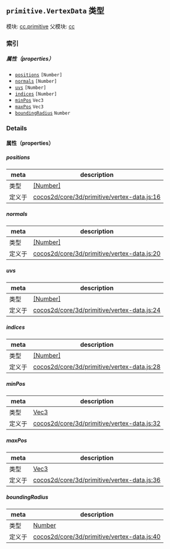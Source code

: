 ## `primitive.VertexData` 类型



模块: [cc.primitive](../modules/cc.primitive.md)
父模块: [cc](../modules/cc.md)






### 索引

##### 属性（properties）

  - [`positions`](#positions) `[Number]` 
  - [`normals`](#normals) `[Number]` 
  - [`uvs`](#uvs) `[Number]` 
  - [`indices`](#indices) `[Number]` 
  - [`minPos`](#minpos) `Vec3` 
  - [`maxPos`](#maxpos) `Vec3` 
  - [`boundingRadius`](#boundingradius) `Number` 





### Details


#### 属性（properties）


##### positions

> 

| meta | description |
|------|-------------|
| 类型 | <a href="https://developer.mozilla.org/en/JavaScript/Reference/Global_Objects/Number" class="crosslink external" target="_blank">[Number]</a> |
| 定义于 | [cocos2d/core/3d/primitive/vertex-data.js:16](https://github.com/cocos-creator/engine/blob/98967f5e8c458e65203b56f900ee34c8ea836e72/cocos2d/core/3d/primitive/vertex-data.js#L16) |



##### normals

> 

| meta | description |
|------|-------------|
| 类型 | <a href="https://developer.mozilla.org/en/JavaScript/Reference/Global_Objects/Number" class="crosslink external" target="_blank">[Number]</a> |
| 定义于 | [cocos2d/core/3d/primitive/vertex-data.js:20](https://github.com/cocos-creator/engine/blob/98967f5e8c458e65203b56f900ee34c8ea836e72/cocos2d/core/3d/primitive/vertex-data.js#L20) |



##### uvs

> 

| meta | description |
|------|-------------|
| 类型 | <a href="https://developer.mozilla.org/en/JavaScript/Reference/Global_Objects/Number" class="crosslink external" target="_blank">[Number]</a> |
| 定义于 | [cocos2d/core/3d/primitive/vertex-data.js:24](https://github.com/cocos-creator/engine/blob/98967f5e8c458e65203b56f900ee34c8ea836e72/cocos2d/core/3d/primitive/vertex-data.js#L24) |



##### indices

> 

| meta | description |
|------|-------------|
| 类型 | <a href="https://developer.mozilla.org/en/JavaScript/Reference/Global_Objects/Number" class="crosslink external" target="_blank">[Number]</a> |
| 定义于 | [cocos2d/core/3d/primitive/vertex-data.js:28](https://github.com/cocos-creator/engine/blob/98967f5e8c458e65203b56f900ee34c8ea836e72/cocos2d/core/3d/primitive/vertex-data.js#L28) |



##### minPos

> 

| meta | description |
|------|-------------|
| 类型 | <a href="../classes/Vec3.html" class="crosslink">Vec3</a> |
| 定义于 | [cocos2d/core/3d/primitive/vertex-data.js:32](https://github.com/cocos-creator/engine/blob/98967f5e8c458e65203b56f900ee34c8ea836e72/cocos2d/core/3d/primitive/vertex-data.js#L32) |



##### maxPos

> 

| meta | description |
|------|-------------|
| 类型 | <a href="../classes/Vec3.html" class="crosslink">Vec3</a> |
| 定义于 | [cocos2d/core/3d/primitive/vertex-data.js:36](https://github.com/cocos-creator/engine/blob/98967f5e8c458e65203b56f900ee34c8ea836e72/cocos2d/core/3d/primitive/vertex-data.js#L36) |



##### boundingRadius

> 

| meta | description |
|------|-------------|
| 类型 | <a href="https://developer.mozilla.org/en/JavaScript/Reference/Global_Objects/Number" class="crosslink external" target="_blank">Number</a> |
| 定义于 | [cocos2d/core/3d/primitive/vertex-data.js:40](https://github.com/cocos-creator/engine/blob/98967f5e8c458e65203b56f900ee34c8ea836e72/cocos2d/core/3d/primitive/vertex-data.js#L40) |






